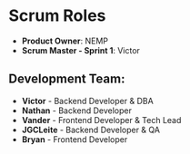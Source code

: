 # Scrum Roles

- **Product Owner**: NEMP
- **Scrum Master - Sprint 1**: Victor

## Development Team:
- **Victor** - Backend Developer & DBA
- **Nathan** - Backend Developer
- **Vander** - Frontend Developer & Tech Lead
- **JGCLeite** - Backend Developer & QA
- **Bryan** - Frontend Developer